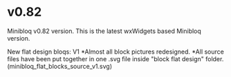 v0.82
=====

Minibloq v0.82 version. This is the latest wxWidgets based Minibloq version.

New flat design bloqs:
V1 
*Almost all block pictures redesigned.
*All source files have been put together in one .svg file inside "block flat design" folder. (minibloq_flat_blocks_source_v1.svg)
